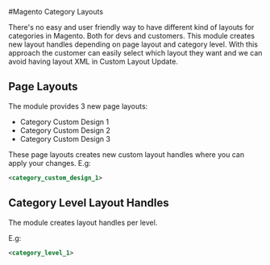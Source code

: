 #Magento Category Layouts

There's no easy and user friendly way to have different kind of layouts for categories in Magento. Both for devs and customers. This module creates new layout handles depending on page layout and category level. With this approach the customer can easily select which layout they want and we can avoid having layout XML in Custom Layout Update.

## Page Layouts

The module provides 3 new page layouts:
* Category Custom Design 1
* Category Custom Design 2
* Category Custom Design 3

These page layouts creates new custom layout handles where you can apply your changes.
E.g: 
```xml 
<category_custom_design_1> 
```

## Category Level Layout Handles

The module creates layout handles per level.

E.g: 
```xml 
<category_level_1> 
```
